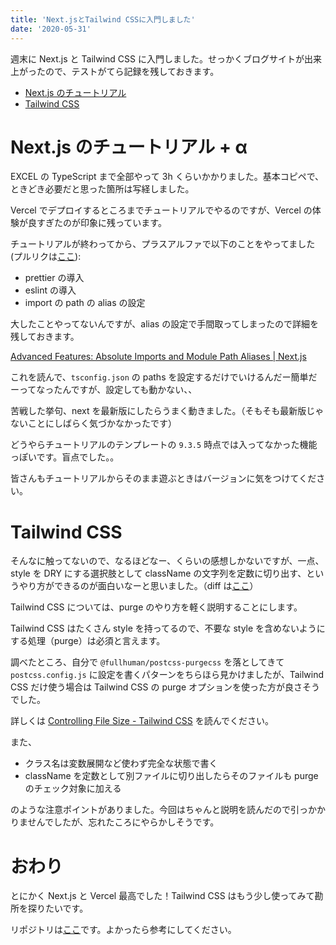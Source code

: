 ```yaml
---
title: 'Next.jsとTailwind CSSに入門しました'
date: '2020-05-31'
---
```


週末に Next.js と Tailwind CSS に入門しました。せっかくブログサイトが出来上がったので、テストがてら記録を残しておきます。

- [Next.js のチュートリアル](https://nextjs.org/learn/basics/create-nextjs-app)
- [Tailwind CSS](https://tailwindcss.com/)

# Next.js のチュートリアル + α

EXCEL の TypeScript まで全部やって 3h くらいかかりました。基本コピペで、ときどき必要だと思った箇所は写経しました。

Vercel でデプロイするところまでチュートリアルでやるのですが、Vercel の体験が良すぎたのが印象に残っています。

チュートリアルが終わってから、プラスアルファで以下のことをやってました (プルリクは[ここ](https://github.com/chikuwa111/nextjs-blog/pull/2)):

- prettier の導入
- eslint の導入
- import の path の alias の設定

大したことやってないんですが、alias の設定で手間取ってしまったので詳細を残しておきます。

[Advanced Features: Absolute Imports and Module Path Aliases | Next.js](https://nextjs.org/docs/advanced-features/module-path-aliases)

これを読んで、`tsconfig.json` の paths を設定するだけでいけるんだー簡単だーってなったんですが、設定しても動かない、、

苦戦した挙句、next を最新版にしたらうまく動きました。（そもそも最新版じゃないことにしばらく気づかなかったです）

どうやらチュートリアルのテンプレートの `9.3.5` 時点では入ってなかった機能っぽいです。盲点でした。。

皆さんもチュートリアルからそのまま遊ぶときはバージョンに気をつけてください。

# Tailwind CSS

そんなに触ってないので、なるほどなー、くらいの感想しかないですが、一点、style を DRY にする選択肢として className の文字列を定数に切り出す、というやり方ができるのが面白いなーと思いました。（diff は[ここ](https://github.com/chikuwa111/nextjs-blog/pull/2/commits/34d58b01a03680cfb24709ad3e6e53216d3c00d3#diff-26b42df59033fd57b663d14ea013370b)）

Tailwind CSS については、purge のやり方を軽く説明することにします。

Tailwind CSS はたくさん style を持ってるので、不要な style を含めないようにする処理（purge）は必須と言えます。

調べたところ、自分で `@fullhuman/postcss-purgecss` を落としてきて `postcss.config.js` に設定を書くパターンをちらほら見かけましたが、Tailwind CSS だけ使う場合は Tailwind CSS の purge オプションを使った方が良さそうでした。

詳しくは [Controlling File Size - Tailwind CSS](https://tailwindcss.com/docs/controlling-file-size/#app) を読んでください。

また、

- クラス名は変数展開など使わず完全な状態で書く
- className を定数として別ファイルに切り出したらそのファイルも purge のチェック対象に加える

のような注意ポイントがありました。今回はちゃんと説明を読んだので引っかかりませんでしたが、忘れたころにやらかしそうです。

# おわり

とにかく Next.js と Vercel 最高でした！Tailwind CSS はもう少し使ってみて勘所を探りたいです。

リポジトリは[ここ](https://github.com/chikuwa111/nextjs-blog)です。よかったら参考にしてください。
